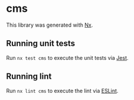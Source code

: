 # cms

This library was generated with [Nx](https://nx.dev).

## Running unit tests

Run `nx test cms` to execute the unit tests via [Jest](https://jestjs.io).

## Running lint

Run `nx lint cms` to execute the lint via [ESLint](https://eslint.org/).
